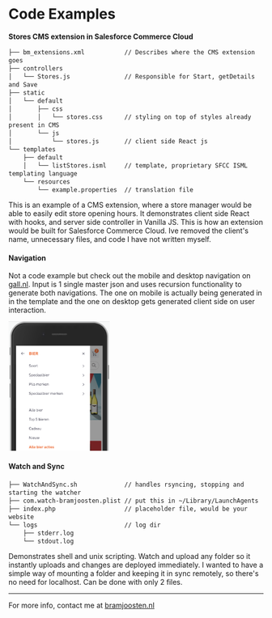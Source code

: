 # Code Examples

**Stores CMS extension in Salesforce Commerce Cloud**

```
├── bm_extensions.xml           // Describes where the CMS extension goes
├── controllers
│   └── Stores.js               // Responsible for Start, getDetails and Save
├── static
│   └── default
│       ├── css
│       │   └── stores.css      // styling on top of styles already present in CMS
│       └── js
│           └── stores.js       // client side React js
└── templates
    ├── default
    │   └── listStores.isml     // template, proprietary SFCC ISML templating language
    └── resources
        └── example.properties  // translation file
```
This is an example of a CMS extension, where a store manager would be able to easily edit store opening hours. It demonstrates client side React with hooks, and server side controller in Vanilla JS. This is how an extension would be built for Salesforce Commerce Cloud. Ive removed the client's name, unnecessary files, and code I have not written myself.

#### Navigation
Not a code example but check out the mobile and desktop navigation on [gall.nl](https://gall.nl). Input is 1 single master json and uses recursion functionality to generate both navigations. The one on mobile is actually being generated in in the template and the one on desktop gets generated client side on user interaction.

<img src="https://github.com/bramjoosten/code-examples/blob/main/nav-example.png" alt="Navigation Example" width="200"/>

#### Watch and Sync
```
├── WatchAndSync.sh             // handles rsyncing, stopping and starting the watcher
├── com.watch-bramjoosten.plist // put this in ~/Library/LaunchAgents
├── index.php                   // placeholder file, would be your website
└── logs                        // log dir
    ├── stderr.log
    └── stdout.log
```
Demonstrates shell and unix scripting. Watch and upload any folder so it instantly uploads and changes are deployed immediately. I wanted to have a simple way of mounting a folder and keeping it in sync remotely, so there's no need for localhost. Can be done with only 2 files.

---
For more info, contact me at [bramjoosten.nl](https://bramjoosten.nl)